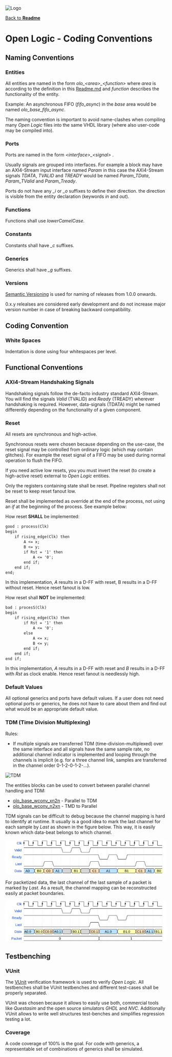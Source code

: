 <img src="../doc/Logo.png" alt="Logo" width="400">

[Back to **Readme**](../Readme.md)

# Open Logic - Coding Conventions

## Naming Conventions

### Entities

All entities are named in the form *olo\_\<area\>\_\<function\>* where *area* is according to the definition in this [Readme.md](../Readme.md) and *function* describes the functionality of the entity.

Example: An asynchronous FIFO (*fifo_async*) in the *base* area would be named *olo_base_fifo_async*.

The naming convention is important to avoid name-clashes when compiling many *Open Logic* files into the same VHDL library (where also user-code may be compiled into).

### Ports

Ports are named in the form *\<interface\>_\<signal\>* .

Usually signals are grouped into interfaces. For example a block may have an AXI4-Stream input interface named *Param* in this case the AXI4-Stream signals *TDATA*, *TVALID* and *TREADY* would be named *Param_TData*, *Param_TValid* and *Param_Tready*.

Ports do not have any *_i* or *_o* suffixes to define their direction. the direction is visible from the entity declaration (keywords *in* and *out*). 

### Functions

Functions shall use *lowerCamelCase*.

### Constants

Constants shall have *_c* suffixes.

### Generics

Generics shall have *_g* suffixes.

### Versions

[Semantic Versioning](https://semver.org/) is used for naming of releases from 1.0.0 onwards.

0.x.y relealses are considered early development and do not increase major version number in case of breaking backward compatibility.

## Coding Convention

### White Spaces

Indentation is done using four whitespaces per level.

## Functional Conventions

### AXI4-Stream Handshaking Signals

Handshaking signals follow the de-facto industry standard AXI4-Stream. You will find the signals *Valid* (TVALID) and *Ready* (TREADY) wherever handshaking is required. However, data-signals (TDATA) might be named differently depending on the functionality of a given component.

### Reset

All resets are synchronous and high-active. 

Synchronous resets were chosen because depending on the use-case, the reset signal may be controlled from ordinary logic (which may contain glitches). For example the reset signal of a FIFO may be used during normal operation to flush the FIFO.

If you need active low resets, you you must invert the reset (to create a high-active reset) external to *Open Logic* entities.

Only the registers containing state shall be reset. Pipeline registers shall not be reset to keep reset fanout low.

Reset shall be implemented as override at the end of the process, not using an *if* at the beginning of the process. See example below:

How reset **SHALL** be implemented:

```
good : process(Clk)
begin
    if rising_edge(Clk) then
        A <= x; 
        B <= y;
        if Rst = '1' then
            A <= '0';
        end if;
    end if;
end;
```

In this implementation, *A* results in a D-FF with reset, B results in a D-FF without reset. Hence reset fanout is low.

How reset shall **NOT** be implemented:

```
bad : procesS(Clk)
begin
    if rising_edge(Clk) then
        if Rst = '1' then
            A <= '0';
        else
            A <= x;
            B <= y;
        end if;
    end if;
end if;
```

In this implementation, *A* results in a D-FF with reset and *B* results in a D-FF with *Rst* as clock enable. Hence reset fanout is needlessly high.

### Default Values

All optional generics and ports have default values. If a user does not need optional ports or generics, he does not have to care about them and find out what would be an appropriate default value.

### TDM (Time Division Multiplexing)

Rules:

-	If multiple signals are transferred TDM (time-division-multiplexed) over the same interface and all signals have the same sample rate, no additional channel indicator is implemented and looping through the channels is implicit (e.g. for a three channel link, samples are transferred in the channel order 0-1-2-0-1-2-…).

![TDM](./general/tdm.png)

The entities blocks can be used to convert between parallel channel handling and TDM:

- [olo_base_wconv_xn2n](./base/olo_base_wconv_xn2n.md) - Parallel to TDM
- [olo_base_wconv_n2xn](./base/olo_base_wconv_n2xn.md) - TMD to Parallel

TDM signals can be difficult to debug because the channel mapping is hard to identify at runtime. It usually is a good idea to mark the last channel for each sample by *Last* as shown in the figure below. This way, it is easily known which data-beat belongs to which channel.

![TDM-Last](./general/tdm_last.png)

For packetized data, the last channel of the last sample of a packet is marked by *Last*. As a result, the channel mapping can be reconstructed easily at packet boundaries.

![TDM-Packet](./general/tdm_packet.png)

## Testbenching

### VUnit

The [VUnit](https://vunit.github.io/) verification framework is used to verify *Open Logic*. All testbenches shall be VUnit testbenches and different test-cases shall be properly separated.

VUnit was chosen because it allows to easily use both, commercial tools like *Questasim* and the open source simulators *GHDL* and *NVC*. Additionally VUnit allows to write well structures test-benches and simplifies regression testing a lot.

### Coverage

A code coverage of 100% is the goal. For code with generics, a representable set of combinations of generics shall be simulated.













